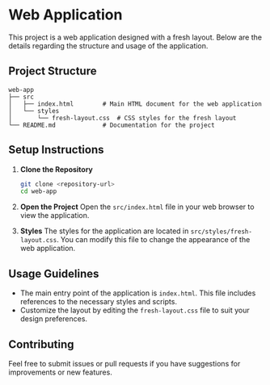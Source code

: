 # Web Application

This project is a web application designed with a fresh layout. Below are the details regarding the structure and usage of the application.

## Project Structure

```
web-app
├── src
│   ├── index.html        # Main HTML document for the web application
│   └── styles
│       └── fresh-layout.css  # CSS styles for the fresh layout
└── README.md             # Documentation for the project
```

## Setup Instructions

1. **Clone the Repository**
   ```bash
   git clone <repository-url>
   cd web-app
   ```

2. **Open the Project**
   Open the `src/index.html` file in your web browser to view the application.

3. **Styles**
   The styles for the application are located in `src/styles/fresh-layout.css`. You can modify this file to change the appearance of the web application.

## Usage Guidelines

- The main entry point of the application is `index.html`. This file includes references to the necessary styles and scripts.
- Customize the layout by editing the `fresh-layout.css` file to suit your design preferences.

## Contributing

Feel free to submit issues or pull requests if you have suggestions for improvements or new features.